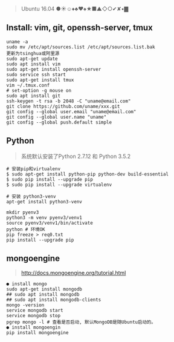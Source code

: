 > Ubuntu 16.04 ●☀☺♦♣♥♠★■▲◇○✔✘•▇

## Install: vim, git, openssh-server, tmux
```shell
uname -a
sudo mv /etc/apt/sources.list /etc/apt/sources.list.bak
更新为tsinghua或阿里源
sudo apt-get update
sudo apt install vim
sudo apt-get install openssh-server
sudo service ssh start
sudo apt-get install tmux
vim ~/.tmux.conf
# set-option -g mouse on
sudo apt install git
ssh-keygen -t rsa -b 2048 -C "uname@email.com"
git clone https://github.com/uname/xxx.git
git config --global user.email "uname@email.com"
git config --global user.name "uname"
git config --global push.default simple
```

## Python
> 系统默认安装了Python 2.7.12 和 Python 3.5.2
```shell
# 安装pip和virtualenv
$ sudo apt-get install python-pip python-dev build-essential
$ sudo pip install --upgrade pip
$ sudo pip install --upgrade virtualenv

# 安装 python3-venv
apt-get install python3-venv

mkdir pyenv3
python3 -m venv pyenv3/venv1
source pyenv3/venv1/bin/activate
python # 环境OK
pip freeze > req0.txt
pip install --upgrade pip
```

## mongoengine
> http://docs.mongoengine.org/tutorial.html
```shell
● install mongo
sudo apt-get install mongodb
## sudo apt install mongodb
## sudo apt install mongodb-clients
mongo -version
service mongodb start
service mongodb stop
pgrep mongo -l # 查看是否启动, 默认MongoDB是随Ubuntu启动的。
● install mongoengin
pip install mongoengine
```

